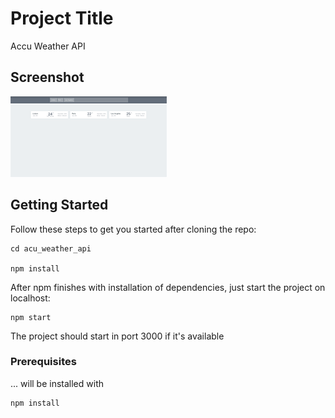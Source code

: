 # Project Title

Accu Weather API



## Screenshot
![First Screen](src/assets/weather_api.png "Weather api")




## Getting Started

Follow these steps to get you started after cloning the repo:

```
cd acu_weather_api

npm install
```

After npm finishes with installation of dependencies, just start the project on localhost:

```
npm start
```


The project should start in port 3000 if it's available

### Prerequisites

... will be installed with 

```
npm install
```




